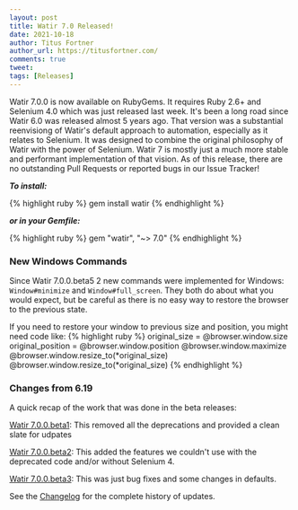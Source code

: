 ```yaml
---
layout: post
title: Watir 7.0 Released!
date: 2021-10-18
author: Titus Fortner
author_url: https://titusfortner.com/
comments: true
tweet: 
tags: [Releases]
---
```


Watir 7.0.0 is now available on RubyGems. It requires Ruby 2.6+ and Selenium 4.0 which was just released last week. 
It's been a long road since Watir 6.0 was released almost 5 years ago. That version was a substantial reenvisiong
of Watir's default approach to automation, especially as it relates to Selenium. It was designed to combine
the original philosophy of Watir with the power of Selenium. Watir 7 is mostly just a much more 
stable and performant implementation of that vision. As of this release, there are no outstanding Pull Requests 
or reported bugs in our Issue Tracker!

<!--more-->

***To install:***

{% highlight ruby %}
gem install watir
{% endhighlight %}

***or in your Gemfile:***

{% highlight ruby %}
gem "watir", "~> 7.0"
{% endhighlight %}

### New Windows Commands

Since Watir 7.0.0.beta5 2 new commands were implemented for Windows:
`Window#minimize` and `Window#full_screen`. They both do about what you would expect,
but be careful as there is no easy way to restore the browser to the previous state. 

If you need to restore your window to previous size and position, you might need code like:
{% highlight ruby %}
original_size = @browser.window.size
original_position = @browser.window.position
@browser.window.maximize
@browser.window.resize_to(*original_size)
@browser.window.resize_to(*original_size)
{% endhighlight %}


### Changes from 6.19

A quick recap of the work that was done in the beta releases:

[Watir 7.0.0.beta1](http://watir.com/watir-7-0-beta1/):
This removed all the deprecations and provided a clean slate for udpates

[Watir 7.0.0.beta2](http://watir.com/watir-7-0-beta2/): 
This added the features we couldn't use with the deprecated code and/or without Selenium 4.

[Watir 7.0.0.beta3](http://watir.com/watir-7-0-beta3/):
This was just bug fixes and some changes in defaults.


See the [Changelog](https://github.com/watir/watir/blob/main/CHANGES.md)
for the complete history of updates.